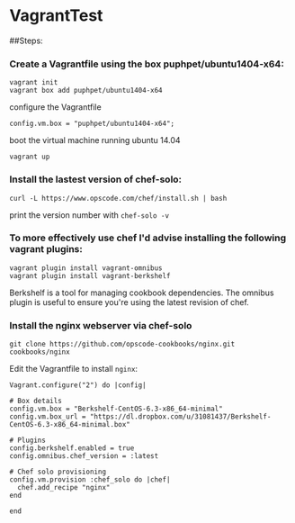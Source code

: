 # VagrantTest
##Steps:
### Create a Vagrantfile using the box puphpet/ubuntu1404-x64:
  ```
  vagrant init
  vagrant box add puphpet/ubuntu1404-x64
  ```
  
  configure the Vagrantfile
  ```
  config.vm.box = "puphpet/ubuntu1404-x64";
  ```
  
  boot the virtual machine running ubuntu 14.04
  ```
  vagrant up
  ```
### Install the lastest version of chef-solo:
  ```
  curl -L https://www.opscode.com/chef/install.sh | bash
  ```
  print the version number with `chef-solo -v` 
### To more effectively use chef I'd advise installing the following vagrant plugins:
  ```
  vagrant plugin install vagrant-omnibus
  vagrant plugin install vagrant-berkshelf
  ```
  
  Berkshelf is a tool for managing cookbook dependencies. The omnibus plugin is useful to ensure you're using the latest revision of chef.
### Install the nginx webserver via chef-solo
  ```
  git clone https://github.com/opscode-cookbooks/nginx.git cookbooks/nginx
  ```
  Edit the Vagrantfile to install `nginx`:
  ```
  Vagrant.configure("2") do |config|

  # Box details
  config.vm.box = "Berkshelf-CentOS-6.3-x86_64-minimal"
  config.vm.box_url = "https://dl.dropbox.com/u/31081437/Berkshelf-CentOS-6.3-x86_64-minimal.box"

  # Plugins
  config.berkshelf.enabled = true
  config.omnibus.chef_version = :latest

  # Chef solo provisioning
  config.vm.provision :chef_solo do |chef|
    chef.add_recipe "nginx"
  end

end
```
